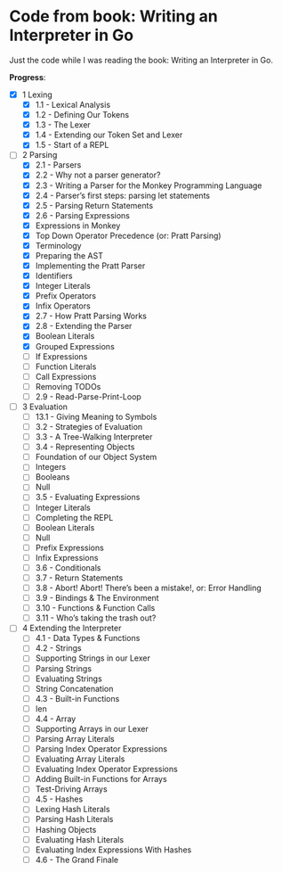# Code from book: Writing an Interpreter in Go

Just the code while I was reading the book: Writing an Interpreter in Go.

**Progress**:

* [x] 1 Lexing
    * [x] 1.1 - Lexical Analysis
    * [x] 1.2 - Defining Our Tokens
    * [x] 1.3 - The Lexer
    * [x] 1.4 - Extending our Token Set and Lexer
    * [x] 1.5 - Start of a REPL
* [ ] 2 Parsing
    * [x] 2.1 - Parsers
    * [x] 2.2 - Why not a parser generator?
    * [x] 2.3 - Writing a Parser for the Monkey Programming Language
    * [x] 2.4 - Parser’s first steps: parsing let statements
    * [x] 2.5 - Parsing Return Statements
    * [x] 2.6 - Parsing Expressions
    * [x] Expressions in Monkey
    * [x] Top Down Operator Precedence (or: Pratt Parsing)
    * [x] Terminology
    * [x] Preparing the AST
    * [x] Implementing the Pratt Parser
    * [x] Identifiers
    * [x] Integer Literals
    * [x] Prefix Operators
    * [x] Infix Operators
    * [x] 2.7 - How Pratt Parsing Works
    * [x] 2.8 - Extending the Parser
    * [x] Boolean Literals
    * [x] Grouped Expressions
    * [ ] If Expressions
    * [ ] Function Literals
    * [ ] Call Expressions
    * [ ] Removing TODOs
    * [ ] 2.9 - Read-Parse-Print-Loop
* [ ] 3 Evaluation
    * [ ] 13.1 - Giving Meaning to Symbols
    * [ ] 3.2 - Strategies of Evaluation
    * [ ] 3.3 - A Tree-Walking Interpreter
    * [ ] 3.4 - Representing Objects
    * [ ] Foundation of our Object System
    * [ ] Integers
    * [ ] Booleans
    * [ ] Null
    * [ ] 3.5 - Evaluating Expressions
    * [ ] Integer Literals
    * [ ] Completing the REPL
    * [ ] Boolean Literals
    * [ ] Null
    * [ ] Prefix Expressions
    * [ ] Infix Expressions
    * [ ] 3.6 - Conditionals
    * [ ] 3.7 - Return Statements
    * [ ] 3.8 - Abort! Abort! There’s been a mistake!, or: Error Handling
    * [ ] 3.9 - Bindings & The Environment
    * [ ] 3.10 - Functions & Function Calls
    * [ ] 3.11 - Who’s taking the trash out?
* [ ] 4 Extending the Interpreter
    * [ ] 4.1 - Data Types & Functions
    * [ ] 4.2 - Strings
    * [ ] Supporting Strings in our Lexer
    * [ ] Parsing Strings
    * [ ] Evaluating Strings
    * [ ] String Concatenation
    * [ ] 4.3 - Built-in Functions
    * [ ] len
    * [ ] 4.4 - Array
    * [ ] Supporting Arrays in our Lexer
    * [ ] Parsing Array Literals
    * [ ] Parsing Index Operator Expressions
    * [ ] Evaluating Array Literals
    * [ ] Evaluating Index Operator Expressions
    * [ ] Adding Built-in Functions for Arrays
    * [ ] Test-Driving Arrays
    * [ ] 4.5 - Hashes
    * [ ] Lexing Hash Literals
    * [ ] Parsing Hash Literals
    * [ ] Hashing Objects
    * [ ] Evaluating Hash Literals
    * [ ] Evaluating Index Expressions With Hashes
    * [ ] 4.6 - The Grand Finale
